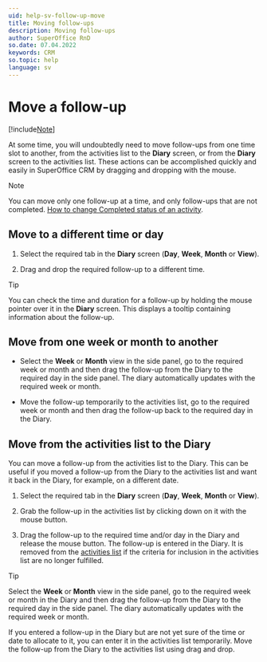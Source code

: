 ```yaml
---
uid: help-sv-follow-up-move
title: Moving follow-ups
description: Moving follow-ups
author: SuperOffice RnD
so.date: 07.04.2022
keywords: CRM
so.topic: help
language: sv
---
```


# Move a follow-up

[!include[Note](includes/note-edit-followup.md)]

At some time, you will undoubtedly need to move follow-ups from one time slot to another, from the activities list to the **Diary** screen, or from the **Diary** screen to the activities list. These actions can be accomplished quickly and easily in SuperOffice CRM by dragging and dropping with the mouse.

> [!NOTE]
> You can move only one follow-up at a time, and only follow-ups that are not completed. [How to change Completed status of an activity][1].

## Move to a different time or day

1. Select the required tab in the **Diary** screen (**Day**, **Week**, **Month** or **View**).

2. Drag and drop the required follow-up to a different time.

> [!TIP]
> You can check the time and duration for a follow-up by holding the mouse pointer over it in the **Diary** screen. This displays a tooltip containing information about the follow-up.

## Move from one week or month to another

* Select the **Week** or **Month** view in the side panel, go to the required week or month and then drag the follow-up from the Diary to the required day in the side panel. The diary automatically updates with the required week or month.

* Move the follow-up temporarily to the activities list, go to the required week or month and then drag the follow-up back to the required day in the Diary.

## Move from the activities list to the Diary

You can move a follow-up from the activities list to the Diary. This can be useful if you moved a follow-up from the Diary to the activities list and want it back in the Diary, for example, on a different date.

1. Select the required tab in the **Diary** screen (**Day**, **Week**, **Month** or **View**).

2. Grab the follow-up in the activities list by clicking down on it with the mouse button.

3. Drag the follow-up to the required time and/or day in the Diary and release the mouse button. The follow-up is entered in the Diary. It is removed from the [activities list][2] if the criteria for inclusion in the activities list are no longer fulfilled.

> [!TIP]
> Select the **Week** or **Month** view in the side panel, go to the required week or month in the Diary and then drag the follow-up from the Diary to the required day in the side panel. The diary automatically updates with the required week or month.

If you entered a follow-up in the Diary but are not yet sure of the time or date to allocate to it, you can enter it in the activities list temporarily. Move the follow-up from the Diary to the activities list using drag and drop.

<!-- Referenced links -->
[1]: change-completed-status.md
[2]: screen/activities-tab.md

<!-- Referenced images -->

